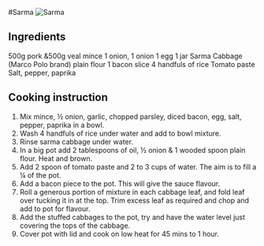 #Sarma
![Sarma](images/sarma.jpg)

## Ingredients
500g pork &500g veal mince
1 onion, 1 onion
1 egg
1 jar Sarma Cabbage (Marco Polo brand)
plain flour
1 bacon slice
4 handfuls of rice
Tomato paste
Salt, pepper, paprika

## Cooking instruction
1. Mix mince, ½ onion, garlic, chopped parsley, diced bacon, egg, salt, pepper, paprika in a bowl.
1. Wash 4 handfuls of rice under water and add to bowl mixture.
1. Rinse sarma cabbage under water.
1. In a big pot add 2 tablespoons of oil, ½ onion & 1 wooded spoon plain flour. Heat and brown.
1. Add 2 spoon of tomato paste and 2 to 3 cups of water.  The aim is to fill a ¼ of the pot.
1. Add a bacon piece to the pot. This will give the sauce flavour.
1. Roll a generous portion of mixture in each cabbage leaf, and fold leaf over tucking it in at the top. Trim excess leaf as required and chop and add to pot for flavour.
1. Add the stuffed cabbages to the pot, try and have the water level just covering the tops of the cabbage.
1. Cover pot with lid and cook on low heat for 45 mins to 1 hour. 


